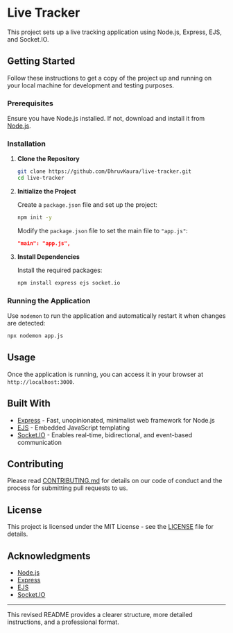 

# Live Tracker

This project sets up a live tracking application using Node.js, Express, EJS, and Socket.IO.

## Getting Started

Follow these instructions to get a copy of the project up and running on your local machine for development and testing purposes.

### Prerequisites

Ensure you have Node.js installed. If not, download and install it from [Node.js](https://nodejs.org/).

### Installation

1. **Clone the Repository**

   ```bash
   git clone https://github.com/DhruvKaura/live-tracker.git
   cd live-tracker
   ```

2. **Initialize the Project**

   Create a `package.json` file and set up the project:

   ```bash
   npm init -y
   ```

   Modify the `package.json` file to set the main file to `"app.js"`:

   ```json
   "main": "app.js",
   ```

3. **Install Dependencies**

   Install the required packages:

   ```bash
   npm install express ejs socket.io
   ```

### Running the Application

Use `nodemon` to run the application and automatically restart it when changes are detected:

```bash
npx nodemon app.js
```

## Usage

Once the application is running, you can access it in your browser at `http://localhost:3000`.

## Built With

- [Express](https://expressjs.com/) - Fast, unopinionated, minimalist web framework for Node.js
- [EJS](https://ejs.co/) - Embedded JavaScript templating
- [Socket.IO](https://socket.io/) - Enables real-time, bidirectional, and event-based communication

## Contributing

Please read [CONTRIBUTING.md](https://github.com/DhruvKaura/live-tracker/CONTRIBUTING.md) for details on our code of conduct and the process for submitting pull requests to us.

## License

This project is licensed under the MIT License - see the [LICENSE](https://github.com/DhruvKaura/live-tracker/LICENSE) file for details.

## Acknowledgments

- [Node.js](https://nodejs.org/)
- [Express](https://expressjs.com/)
- [EJS](https://ejs.co/)
- [Socket.IO](https://socket.io/)

---

This revised README provides a clearer structure, more detailed instructions, and a professional format.

